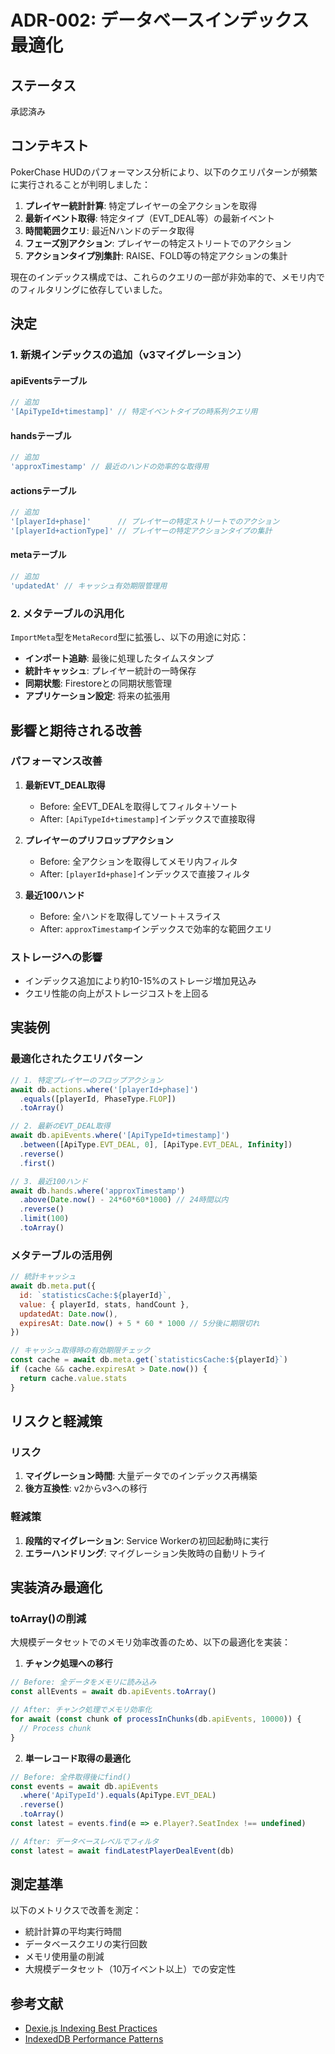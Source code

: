 # ADR-002: データベースインデックス最適化

## ステータス
承認済み

## コンテキスト
PokerChase HUDのパフォーマンス分析により、以下のクエリパターンが頻繁に実行されることが判明しました：

1. **プレイヤー統計計算**: 特定プレイヤーの全アクションを取得
2. **最新イベント取得**: 特定タイプ（EVT_DEAL等）の最新イベント
3. **時間範囲クエリ**: 最近Nハンドのデータ取得
4. **フェーズ別アクション**: プレイヤーの特定ストリートでのアクション
5. **アクションタイプ別集計**: RAISE、FOLD等の特定アクションの集計

現在のインデックス構成では、これらのクエリの一部が非効率的で、メモリ内でのフィルタリングに依存していました。

## 決定

### 1. 新規インデックスの追加（v3マイグレーション）

#### apiEventsテーブル
```javascript
// 追加
'[ApiTypeId+timestamp]' // 特定イベントタイプの時系列クエリ用
```

#### handsテーブル
```javascript
// 追加
'approxTimestamp' // 最近のハンドの効率的な取得用
```

#### actionsテーブル
```javascript
// 追加
'[playerId+phase]'      // プレイヤーの特定ストリートでのアクション
'[playerId+actionType]' // プレイヤーの特定アクションタイプの集計
```

#### metaテーブル
```javascript
// 追加
'updatedAt' // キャッシュ有効期限管理用
```

### 2. メタテーブルの汎用化

`ImportMeta`型を`MetaRecord`型に拡張し、以下の用途に対応：

- **インポート追跡**: 最後に処理したタイムスタンプ
- **統計キャッシュ**: プレイヤー統計の一時保存
- **同期状態**: Firestoreとの同期状態管理
- **アプリケーション設定**: 将来の拡張用

## 影響と期待される改善

### パフォーマンス改善

1. **最新EVT_DEAL取得**
   - Before: 全EVT_DEALを取得してフィルタ＋ソート
   - After: `[ApiTypeId+timestamp]`インデックスで直接取得

2. **プレイヤーのプリフロップアクション**
   - Before: 全アクションを取得してメモリ内フィルタ
   - After: `[playerId+phase]`インデックスで直接フィルタ

3. **最近100ハンド**
   - Before: 全ハンドを取得してソート＋スライス
   - After: `approxTimestamp`インデックスで効率的な範囲クエリ

### ストレージへの影響

- インデックス追加により約10-15%のストレージ増加見込み
- クエリ性能の向上がストレージコストを上回る

## 実装例

### 最適化されたクエリパターン

```javascript
// 1. 特定プレイヤーのフロップアクション
await db.actions.where('[playerId+phase]')
  .equals([playerId, PhaseType.FLOP])
  .toArray()

// 2. 最新のEVT_DEAL取得
await db.apiEvents.where('[ApiTypeId+timestamp]')
  .between([ApiType.EVT_DEAL, 0], [ApiType.EVT_DEAL, Infinity])
  .reverse()
  .first()

// 3. 最近100ハンド
await db.hands.where('approxTimestamp')
  .above(Date.now() - 24*60*60*1000) // 24時間以内
  .reverse()
  .limit(100)
  .toArray()
```

### メタテーブルの活用例

```javascript
// 統計キャッシュ
await db.meta.put({
  id: `statisticsCache:${playerId}`,
  value: { playerId, stats, handCount },
  updatedAt: Date.now(),
  expiresAt: Date.now() + 5 * 60 * 1000 // 5分後に期限切れ
})

// キャッシュ取得時の有効期限チェック
const cache = await db.meta.get(`statisticsCache:${playerId}`)
if (cache && cache.expiresAt > Date.now()) {
  return cache.value.stats
}
```

## リスクと軽減策

### リスク
1. **マイグレーション時間**: 大量データでのインデックス再構築
2. **後方互換性**: v2からv3への移行

### 軽減策
1. **段階的マイグレーション**: Service Workerの初回起動時に実行
2. **エラーハンドリング**: マイグレーション失敗時の自動リトライ

## 実装済み最適化

### toArray()の削減

大規模データセットでのメモリ効率改善のため、以下の最適化を実装：

1. **チャンク処理への移行**
```javascript
// Before: 全データをメモリに読み込み
const allEvents = await db.apiEvents.toArray()

// After: チャンク処理でメモリ効率化
for await (const chunk of processInChunks(db.apiEvents, 10000)) {
  // Process chunk
}
```

2. **単一レコード取得の最適化**
```javascript
// Before: 全件取得後にfind()
const events = await db.apiEvents
  .where('ApiTypeId').equals(ApiType.EVT_DEAL)
  .reverse()
  .toArray()
const latest = events.find(e => e.Player?.SeatIndex !== undefined)

// After: データベースレベルでフィルタ
const latest = await findLatestPlayerDealEvent(db)
```

## 測定基準

以下のメトリクスで改善を測定：
- 統計計算の平均実行時間
- データベースクエリの実行回数
- メモリ使用量の削減
- 大規模データセット（10万イベント以上）での安定性

## 参考文献
- [Dexie.js Indexing Best Practices](https://dexie.org/docs/Indexing)
- [IndexedDB Performance Patterns](https://web.dev/indexeddb-best-practices/)